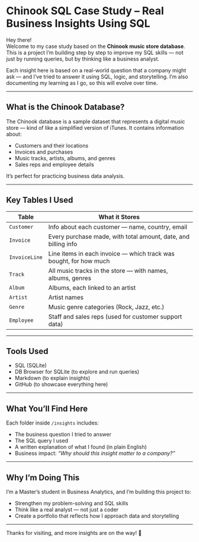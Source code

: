 # Chinook SQL Case Study – Real Business Insights Using SQL

Hey there!  
Welcome to my case study based on the **Chinook music store database**. This is a project I’m building step by step to improve my SQL skills — not just by running queries, but by thinking like a business analyst.

Each insight here is based on a real-world question that a company might ask — and I’ve tried to answer it using SQL, logic, and storytelling. I’m also documenting my learning as I go, so this will evolve over time.

---

## What is the Chinook Database?

The Chinook database is a sample dataset that represents a digital music store — kind of like a simplified version of iTunes. It contains information about:
- Customers and their locations
- Invoices and purchases
- Music tracks, artists, albums, and genres
- Sales reps and employee details

It’s perfect for practicing business data analysis.

---

## Key Tables I Used

| Table         | What it Stores |
|---------------|----------------|
| `Customer`    | Info about each customer — name, country, email |
| `Invoice`     | Every purchase made, with total amount, date, and billing info |
| `InvoiceLine` | Line items in each invoice — which track was bought, for how much |
| `Track`       | All music tracks in the store — with names, albums, genres |
| `Album`       | Albums, each linked to an artist |
| `Artist`      | Artist names |
| `Genre`       | Music genre categories (Rock, Jazz, etc.) |
| `Employee`    | Staff and sales reps (used for customer support data) |

---

## Tools Used

- SQL (SQLite)
- DB Browser for SQLite (to explore and run queries)
- Markdown (to explain insights)
- GitHub (to showcase everything here)

---

## What You’ll Find Here

Each folder inside `/insights` includes:
- The business question I tried to answer
- The SQL query I used
- A written explanation of what I found (in plain English)
- Business impact: *“Why should this insight matter to a company?”*

---

## Why I’m Doing This

I’m a Master’s student in Business Analytics, and I’m building this project to:
- Strengthen my problem-solving and SQL skills
- Think like a real analyst — not just a coder
- Create a portfolio that reflects how I approach data and storytelling

---

Thanks for visiting, and more insights are on the way! 🚀
